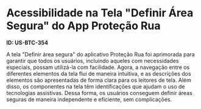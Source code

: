 # Acessibilidade na Tela "Definir Área Segura" do App Proteção Rua

**ID: US-BTC-354**

A tela "Definir área segura" do aplicativo Proteção Rua foi aprimorada para garantir que todos os usuários, incluindo aqueles com necessidades especiais, possam utilizá-la com facilidade. Agora, a navegação entre os diferentes elementos da tela flui de maneira intuitiva, e as descrições dos elementos são apresentadas de forma clara para os leitores de tela. Além disso, os componentes na tela têm identificações que ajudam o uso de tecnologias assistivas. Dessa forma, os usuários conseguem definir áreas seguras de maneira independente e eficiente, sem complicações.